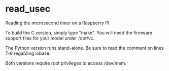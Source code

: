 # read_usec
Reading the microsecond timer on a Raspberry Pi

To build the C version, simply type "make". You will need
the firmware support files for your model under /opt/vc.

The Python version runs stand-alone. Be sure to read the
comment on lines 7-9 regarding iobase.

Both versions require root privileges to access /dev/mem.

